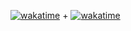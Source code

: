 [![wakatime](https://wakatime.com/badge/user/2a191da9-215a-432f-a38e-cf75a81f80b6/project/24554754-7224-4979-8aaa-b50ace7c710f.svg)](https://wakatime.com/badge/user/2a191da9-215a-432f-a38e-cf75a81f80b6/project/24554754-7224-4979-8aaa-b50ace7c710f) + [![wakatime](https://wakatime.com/badge/user/2a191da9-215a-432f-a38e-cf75a81f80b6/project/a8703fc6-218f-49da-a807-19a9a138046f.svg)](https://wakatime.com/badge/user/2a191da9-215a-432f-a38e-cf75a81f80b6/project/a8703fc6-218f-49da-a807-19a9a138046f)
